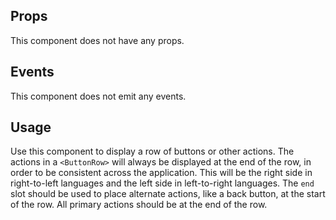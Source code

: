 ## Props

This component does not have any props.

## Events

This component does not emit any events.

## Usage

Use this component to display a row of buttons or other actions. The actions in a `<ButtonRow>` will always be displayed at the end of the row, in order to be consistent across the application. This will be the right side in right-to-left languages and the left side in left-to-right languages. The `end` slot should be used to place alternate actions, like a back button, at the start of the row. All primary actions should be at the end of the row.

